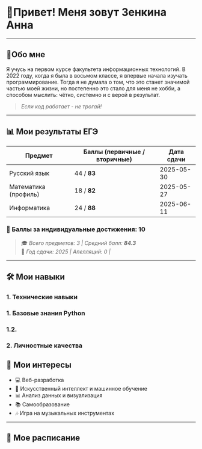 # 👋Привет! Меня зовут Зенкина Анна
---
## 📜Обо мне
Я учусь на первом курсе факультета информационных технологий. В 2022 году, когда я была в восьмом классе, я впервые начала изучать программирование. Тогда я не думала о том, что это станет значимой частью моей жизни, но постепенно это стало для меня не хобби, а способом мыслить: чётко, системно и с верой в результат.

> *Если код работает - не трогай!*


---

## 📊 Мои результаты ЕГЭ

| Предмет                  | Баллы (первичные / вторичные) | Дата сдачи       |
|--------------------------|------------------------------|------------------|
| Русский язык             | 44 / **83**                  | 2025-05-30       | 
| Математика (профиль)     | 18 / **82**                  | 2025-05-27       | 
| Информатика              | 24 / **88**                  | 2025-06-11       |

### 🥇 Баллы за индивидуальные достижения: 10    
> 🎓 *Всего предметов: 3 | Средний балл: **84.3***  
> 📅 *Год сдачи: 2025 | Апелляций: 0 |*

---

## 🛠 Мои навыки

### 1. Технические навыки
  ### 1. Базовые знания Python
### 1.2. 
### 2. Личностные качества

## 🧠 Мои интересы

- 💻 Веб-разработка
- 🤖 Искусственный интеллект и машинное обучение
- 📊 Анализ данных и визуализация
- 📚 Самообразование
- 🎶 Игра на музыкальных инструментах
---

## 📅 Мое расписание
